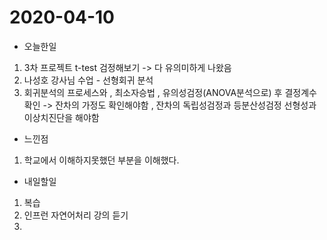 # 2020-04-10

* 오늘한일

1. 3차 프로젝트 t-test 검정해보기 -> 다 유의미하게 나왔음
2. 나성호 강사님 수업 - 선형회귀 분석
3. 회귀분석의 프로세스와  , 최소자승법 , 유의성검정(ANOVA분석으로) 후 결정계수 확인 -> 잔차의 가정도 확인해야함 , 잔차의 독립성검정과 등분산성검정 선형성과 이상치진단을 해야함

* 느낀점
1. 학교에서 이해하지못했던 부분을 이해했다.

* 내일할일
1. 복습
2. 인프런 자연어처리 강의 듣기
3.

